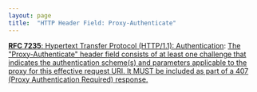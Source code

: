 ```yaml
---
layout: page
title:  "HTTP Header Field: Proxy-Authenticate"
---
```


[**RFC 7235**: Hypertext Transfer Protocol (HTTP/1.1): Authentication](/specs/IETF/RFC/7235 "The Hypertext Transfer Protocol (HTTP) is an application-level protocol for distributed, collaborative, hypermedia information systems. This document defines the HTTP Authentication framework."): [The "Proxy-Authenticate" header field consists of at least one challenge that indicates the authentication scheme(s) and parameters applicable to the proxy for this effective request URI. It MUST be included as part of a 407 (Proxy Authentication Required) response.](http://tools.ietf.org/html/rfc7235#section-4.2)

